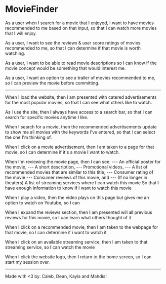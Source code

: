 # MovieFinder


As a user when I search for a movie that I enjoyed, I want to have movies recommended to me based on that input, so that I can watch more movies that I will enjoy. 

As a user, I want to see the reviews & user score ratings of movies recommended to me, so that I can determine if that movie is worth watching.

As a user, I want to be able to read movie descriptions so I can know if the movie concept would be something that would interest me.

As a user, I want an option to see a trailer of movies recommended to me, so I can preview the movie before committing.


-----------------------------------------------------------------------------------------------------------


When I load the website, then I am presented with catered advertisements for the most popular movies, so that I can see what others like to watch.

As I use the site, then I always have access to a search bar, so that I can search for specific movies anytime I like.

When I search for a movie, then the recommended advertisements update to show me all movies with the keywords I've entered, so that I can select the one I'm thinking of.

When I click on a movie advertisement, then I am taken to a page for that movie, so I can determine if it's a movie I want to watch.

When I'm reviewing the movie page, then I can see:
        --- An official poster for the movie, 
        --- A short description, 
        --- Promotional videos,
        --- A list of recommended movies that are similar to this title, 
        --- Consumer rating of the movie
        --- Consumer reviews of this movie, and
        --- (If no longer in theaters) A list of streaming services where I can watch this movie
So that I have enough information to know if I want to watch this movie

When I play a video, then the video plays on this page but gives me an option to watch on Youtube, so I can 

When I expand the reviews section, then I am presented will all previous reviews for this movie, so I can learn what others thought of it 

When I click on a recommended movie, then I am taken to the webpage for that movie, so I can determine if i want to watch it

When I click on an available streaming service, then I am taken to that streaming service, so I can watch the movie

When I click the website logo, then I return to the home screen, so I can start my session over. 

--------------------------------------------------------------------------------------------------------------

Made with <3 by: Caleb, Dean, Kayla and Mahdis! 


